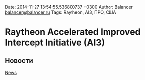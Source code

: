 Date: 2014-11-27 13:54:55.536800737 +0300
Author: Balancer <balancer@balancer.ru>
Tags: Raytheon, AI3, ПРО, США

# Raytheon Accelerated Improved Intercept Initiative (AI3)


## Новости

[News](news/)
